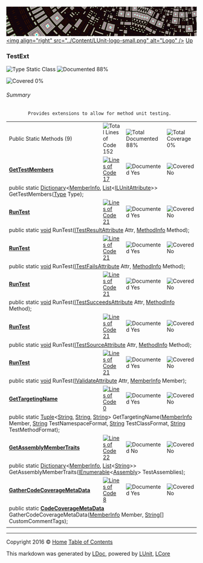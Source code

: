 ![](../Content/LUnit-banner-small.png "")
[&lt;img align=&quot;right&quot; src=&quot;../Content/LUnit-logo-small.png&quot; alt=&quot;Logo&quot; /&gt;](../../README.md)
[Up](../LUnit.md)

### TestExt

![Type Static Class](http://b.repl.ca/v1/Type-Static%20Class-blue.png "") ![Documented 88%](http://b.repl.ca/v1/Documented-88%25-green.png "")

![Covered 0%](http://b.repl.ca/v1/Covered-0%25-red.png "")


###### Summary

            Provides extensions to allow for method unit testing.
            

<table>
<tr><td>Public Static Methods (9)</td>
<td></td>
<td><img src="http://b.repl.ca/v1/Total%20Lines%20of%20Code-152-blue.png" alt="Total Lines of Code 152" /></td>
<td><img src="http://b.repl.ca/v1/Total%20Documented-88%25-green.png" alt="Total Documented 88%" /></td>
<td><img src="http://b.repl.ca/v1/Total%20Coverage-0%25-red.png" alt="Total Coverage 0%" /></td></tr>
<tr><td><strong><a href="TestExt_GetTestMembers.md" alt="">GetTestMembers</a></strong></td>
<td>   </td>
<td><a href="../Extensions/TestExt.cs#L28" alt=""><img src="http://b.repl.ca/v1/Lines%20of%20Code-17-blue.png" alt="Lines of Code 17" /></a></td>
<td><img src="http://b.repl.ca/v1/Documented-Yes-brightgreen.png" alt="Documented Yes" /></td>
<td><img src="http://b.repl.ca/v1/Covered-No-red.png" alt="Covered No" /></td></tr>
<tr><td colspan="5">public static <a href="https://msdn.microsoft.com/en-us/library/xfhwa508.aspx" alt="" target="_blank">Dictionary</a>&lt;<a href="https://msdn.microsoft.com/en-us/library/system.reflection.memberinfo.aspx" alt="">MemberInfo</a>, <a href="https://msdn.microsoft.com/en-us/library/6sh2ey19.aspx" alt="" target="_blank">List</a>&lt;<a href="" alt="" target="_blank">ILUnitAttribute</a>&gt;&gt; GetTestMembers(<a href="https://msdn.microsoft.com/en-us/library/system.type.aspx" alt="">Type</a> Type);</td>
</tr>
<tr><td><strong><a href="TestExt_RunTest-0.md" alt="">RunTest</a></strong></td>
<td>   </td>
<td><a href="../Extensions/TestExt.cs#L58" alt=""><img src="http://b.repl.ca/v1/Lines%20of%20Code-21-blue.png" alt="Lines of Code 21" /></a></td>
<td><img src="http://b.repl.ca/v1/Documented-Yes-brightgreen.png" alt="Documented Yes" /></td>
<td><img src="http://b.repl.ca/v1/Covered-No-red.png" alt="Covered No" /></td></tr>
<tr><td colspan="5">public static <a href="https://msdn.microsoft.com/en-us/library/system.void.aspx" alt="">void</a> RunTest(<a href="" alt="" target="_blank">ITestResultAttribute</a> Attr, <a href="https://msdn.microsoft.com/en-us/library/system.reflection.methodinfo.aspx" alt="">MethodInfo</a> Method);</td>
</tr>
<tr><td><strong><a href="TestExt_RunTest-1.md" alt="">RunTest</a></strong></td>
<td>   </td>
<td><a href="../Extensions/TestExt.cs#L58" alt=""><img src="http://b.repl.ca/v1/Lines%20of%20Code-21-blue.png" alt="Lines of Code 21" /></a></td>
<td><img src="http://b.repl.ca/v1/Documented-Yes-brightgreen.png" alt="Documented Yes" /></td>
<td><img src="http://b.repl.ca/v1/Covered-No-red.png" alt="Covered No" /></td></tr>
<tr><td colspan="5">public static <a href="https://msdn.microsoft.com/en-us/library/system.void.aspx" alt="">void</a> RunTest(<a href="https://www.google.com/#q=C%23+LCore.LUnit.ITestFailsAttribute" alt="Search for 'LCore.LUnit.ITestFailsAttribute'" target="_blank">ITestFailsAttribute</a> Attr, <a href="https://msdn.microsoft.com/en-us/library/system.reflection.methodinfo.aspx" alt="">MethodInfo</a> Method);</td>
</tr>
<tr><td><strong><a href="TestExt_RunTest-2.md" alt="">RunTest</a></strong></td>
<td>   </td>
<td><a href="../Extensions/TestExt.cs#L58" alt=""><img src="http://b.repl.ca/v1/Lines%20of%20Code-21-blue.png" alt="Lines of Code 21" /></a></td>
<td><img src="http://b.repl.ca/v1/Documented-Yes-brightgreen.png" alt="Documented Yes" /></td>
<td><img src="http://b.repl.ca/v1/Covered-No-red.png" alt="Covered No" /></td></tr>
<tr><td colspan="5">public static <a href="https://msdn.microsoft.com/en-us/library/system.void.aspx" alt="">void</a> RunTest(<a href="https://www.google.com/#q=C%23+LCore.LUnit.ITestSucceedsAttribute" alt="Search for 'LCore.LUnit.ITestSucceedsAttribute'" target="_blank">ITestSucceedsAttribute</a> Attr, <a href="https://msdn.microsoft.com/en-us/library/system.reflection.methodinfo.aspx" alt="">MethodInfo</a> Method);</td>
</tr>
<tr><td><strong><a href="TestExt_RunTest-3.md" alt="">RunTest</a></strong></td>
<td>   </td>
<td><a href="../Extensions/TestExt.cs#L58" alt=""><img src="http://b.repl.ca/v1/Lines%20of%20Code-21-blue.png" alt="Lines of Code 21" /></a></td>
<td><img src="http://b.repl.ca/v1/Documented-Yes-brightgreen.png" alt="Documented Yes" /></td>
<td><img src="http://b.repl.ca/v1/Covered-No-red.png" alt="Covered No" /></td></tr>
<tr><td colspan="5">public static <a href="https://msdn.microsoft.com/en-us/library/system.void.aspx" alt="">void</a> RunTest(<a href="https://www.google.com/#q=C%23+LCore.LUnit.ITestSourceAttribute" alt="Search for 'LCore.LUnit.ITestSourceAttribute'" target="_blank">ITestSourceAttribute</a> Attr, <a href="https://msdn.microsoft.com/en-us/library/system.reflection.methodinfo.aspx" alt="">MethodInfo</a> Method);</td>
</tr>
<tr><td><strong><a href="TestExt_RunTest-4.md" alt="">RunTest</a></strong></td>
<td>   </td>
<td><a href="../Extensions/TestExt.cs#L58" alt=""><img src="http://b.repl.ca/v1/Lines%20of%20Code-21-blue.png" alt="Lines of Code 21" /></a></td>
<td><img src="http://b.repl.ca/v1/Documented-Yes-brightgreen.png" alt="Documented Yes" /></td>
<td><img src="http://b.repl.ca/v1/Covered-No-red.png" alt="Covered No" /></td></tr>
<tr><td colspan="5">public static <a href="https://msdn.microsoft.com/en-us/library/system.void.aspx" alt="">void</a> RunTest(<a href="https://www.google.com/#q=C%23+LCore.LUnit.IValidateAttribute" alt="Search for 'LCore.LUnit.IValidateAttribute'" target="_blank">IValidateAttribute</a> Attr, <a href="https://msdn.microsoft.com/en-us/library/system.reflection.memberinfo.aspx" alt="">MemberInfo</a> Member);</td>
</tr>
<tr><td><strong><a href="TestExt_GetTargetingName.md" alt="">GetTargetingName</a></strong></td>
<td>   </td>
<td><a href="../Extensions/TestExt.cs#L177" alt=""><img src="http://b.repl.ca/v1/Lines%20of%20Code-0-red.png" alt="Lines of Code 0" /></a></td>
<td><img src="http://b.repl.ca/v1/Documented-Yes-brightgreen.png" alt="Documented Yes" /></td>
<td><img src="http://b.repl.ca/v1/Covered-No-red.png" alt="Covered No" /></td></tr>
<tr><td colspan="5">public static <a href="https://msdn.microsoft.com/en-us/library/dd387150.aspx" alt="" target="_blank">Tuple</a>&lt;<a href="https://msdn.microsoft.com/en-us/library/system.string.aspx" alt="">String</a>, <a href="https://msdn.microsoft.com/en-us/library/system.string.aspx" alt="">String</a>, <a href="https://msdn.microsoft.com/en-us/library/system.string.aspx" alt="">String</a>&gt; GetTargetingName(<a href="https://msdn.microsoft.com/en-us/library/system.reflection.memberinfo.aspx" alt="">MemberInfo</a> Member, <a href="https://msdn.microsoft.com/en-us/library/system.string.aspx" alt="">String</a> TestNamespaceFormat, <a href="https://msdn.microsoft.com/en-us/library/system.string.aspx" alt="">String</a> TestClassFormat, <a href="https://msdn.microsoft.com/en-us/library/system.string.aspx" alt="">String</a> TestMethodFormat);</td>
</tr>
<tr><td><strong><a href="TestExt_GetAssemblyMemberTraits.md" alt="">GetAssemblyMemberTraits</a></strong></td>
<td>   </td>
<td><a href="../Extensions/TestExt.cs#L256" alt=""><img src="http://b.repl.ca/v1/Lines%20of%20Code-22-blue.png" alt="Lines of Code 22" /></a></td>
<td><img src="http://b.repl.ca/v1/Documented-No-red.png" alt="Documented No" /></td>
<td><img src="http://b.repl.ca/v1/Covered-No-red.png" alt="Covered No" /></td></tr>
<tr><td colspan="5">public static <a href="https://msdn.microsoft.com/en-us/library/xfhwa508.aspx" alt="" target="_blank">Dictionary</a>&lt;<a href="https://msdn.microsoft.com/en-us/library/system.reflection.memberinfo.aspx" alt="">MemberInfo</a>, <a href="https://msdn.microsoft.com/en-us/library/6sh2ey19.aspx" alt="" target="_blank">List</a>&lt;<a href="https://msdn.microsoft.com/en-us/library/system.string.aspx" alt="">String</a>&gt;&gt; GetAssemblyMemberTraits(<a href="https://msdn.microsoft.com/en-us/library/78dfe2yb.aspx" alt="" target="_blank">IEnumerable</a>&lt;<a href="https://msdn.microsoft.com/en-us/library/system.reflection.assembly.aspx" alt="">Assembly</a>&gt; TestAssemblies);</td>
</tr>
<tr><td><strong><a href="TestExt_GatherCodeCoverageMetaData.md" alt="">GatherCodeCoverageMetaData</a></strong></td>
<td>   </td>
<td><a href="../Extensions/TestExt.cs#L288" alt=""><img src="http://b.repl.ca/v1/Lines%20of%20Code-8-blue.png" alt="Lines of Code 8" /></a></td>
<td><img src="http://b.repl.ca/v1/Documented-Yes-brightgreen.png" alt="Documented Yes" /></td>
<td><img src="http://b.repl.ca/v1/Covered-No-red.png" alt="Covered No" /></td></tr>
<tr><td colspan="5">public static <strong><a href="CodeCoverageMetaData.md" alt="">CodeCoverageMetaData</a></strong> GatherCodeCoverageMetaData(<a href="https://msdn.microsoft.com/en-us/library/system.reflection.memberinfo.aspx" alt="">MemberInfo</a> Member, <a href="https://msdn.microsoft.com/en-us/library/system.string.aspx" alt="">String</a>[] CustomCommentTags);</td>
</tr>
<tr><td width="850px" colspan="362"></td></tr>
</table>




---

Copyright 2016 &copy; [Home](../../README.md) [Table of Contents](../../TableOfContents.md)

This markdown was generated by [LDoc](https://github.com/CodeSingularity/LDoc), powered by [LUnit](https://github.com/CodeSingularity/LUnit), [LCore](https://github.com/CodeSingularity/LCore)
